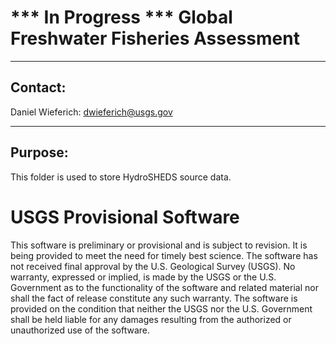 *** In Progress *** Global Freshwater Fisheries Assessment
===============================================================================================================

-----------
Contact:
-----------
Daniel Wieferich: dwieferich@usgs.gov

-----------
Purpose:
-----------
This folder is used to store HydroSHEDS source data.

# USGS Provisional Software

This software is preliminary or provisional and is subject to revision. It is being provided to meet the need for timely best science. The software has not received final approval by the U.S. Geological Survey (USGS). No warranty, expressed or implied, is made by the USGS or the U.S. Government as to the functionality of the software and related material nor shall the fact of release constitute any such warranty. The software is provided on the condition that neither the USGS nor the U.S. Government shall be held liable for any damages resulting from the authorized or unauthorized use of the software.
